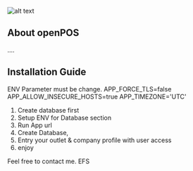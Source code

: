 ![alt text](https://github.com/vm0993/fic14-openpos/blob/main/public/images/coffee.ico?raw=true)

## About openPOS

....

## Installation Guide

ENV Parameter must be change.
APP_FORCE_TLS=false
APP_ALLOW_INSECURE_HOSTS=true
APP_TIMEZONE='UTC'

1. Create database first
2. Setup ENV for Database section
3. Run App url
4. Create Database,
5. Entry your outlet & company profile with user access
6. enjoy

Feel free to contact me. EFS
